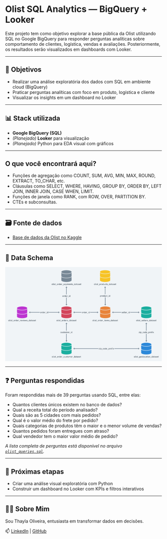 # Olist SQL Analytics — BigQuery + Looker

Este projeto tem como objetivo explorar a base pública da Olist utilizando SQL no Google BigQuery para responder perguntas analíticas sobre comportamento de clientes, logística, vendas e avaliações. Posteriormente, os resultados serão visualizados em dashboards com Looker.

---

## 🧠 Objetivos

- Realizar uma análise exploratória dos dados com SQL em ambiente cloud (BigQuery)
- Praticar perguntas analíticas com foco em produto, logística e cliente
- Visualizar os insights em um dashboard no Looker

---

## 📊 Stack utilizada

- **Google BigQuery (SQL)**
- *(Planejado)* **Looker** para visualização
- *(Planejado)* Python para EDA visual com gráficos

---

## O que você encontrará aqui?

- Funções de agregação como COUNT, SUM, AVG, MIN, MAX, ROUND, EXTRACT, TO_CHAR, etc.
- Cláusulas como SELECT, WHERE, HAVING, GROUP BY, ORDER BY, LEFT JOIN, INNER JOIN, CASE WHEN, LIMIT.
- Funções de janela como RANK, com ROW, OVER, PARTITION BY.
- CTEs e subconsultas.

---

## 🗃️ Fonte de dados

- [Base de dados da Olist no Kaggle](https://www.kaggle.com/datasets/olistbr/brazilian-ecommerce)

---
## 📂 Data Schema

![Visualização Schema](2-olist_schema.png)

---
## ❓ Perguntas respondidas

Foram respondidas mais de 39 perguntas usando SQL, entre elas:

- Quantos clientes únicos existem no banco de dados?
- Qual a receita total do período analisado?
- Quais são as 5 cidades com mais pedidos?
- Qual é o valor médio do frete por pedido?
- Quais categorias de produtos têm o maior e o menor volume de vendas?
- Quantos pedidos foram entregues com atraso?
- Qual vendedor tem o maior valor médio de pedido?

*A lista completa de perguntas está disponível no arquivo [`olist_queries.sql`](https://github.com/ThaylaOliveira/olist-data-exploration-sql/blob/main/1-business_questions.txt).*

---

## 📌 Próximas etapas

- Criar uma análise visual exploratória com Python
- Construir um dashboard no Looker com KPIs e filtros interativos

---

## 👩‍💻 Sobre Mim

Sou Thayla Oliveira, entusiasta em transformar dados em decisões.  

📫 [LinkedIn](https://www.linkedin.com/in/thayla-oliveira) | [GitHub](https://github.com/ThaylaOliveira)

